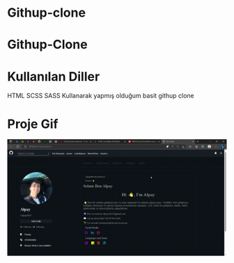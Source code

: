 # Githup-clone

<h1>Githup-Clone</h1>



<h1>Kullanılan Diller</h1>


HTML SCSS SASS Kullanarak yapmış olduğum basit githup clone


<h1>Proje Gif</h1>


<img src="/githup-clone.gif">